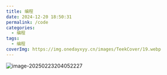 ```yaml
---
title: 编程
date: 2024-12-20 18:50:31
permalink: /code
categories:
  - 编程
tags:
  - 编程
coverImg: https://img.onedayxyy.cn/images/TeekCover/19.webp
---
```




![image-20250223204052227](https://img.onedayxyy.cn/images/image-20250223204052227.png)